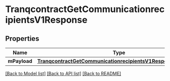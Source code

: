 # TranqcontractGetCommunicationrecipientsV1Response

## Properties
Name | Type | Description | Notes
------------ | ------------- | ------------- | -------------
**mPayload** | [**TranqcontractGetCommunicationrecipientsV1ResponseMPayload**](TranqcontractGetCommunicationrecipientsV1ResponseMPayload.md) |  | 

[[Back to Model list]](../README.md#documentation-for-models) [[Back to API list]](../README.md#documentation-for-api-endpoints) [[Back to README]](../README.md)


